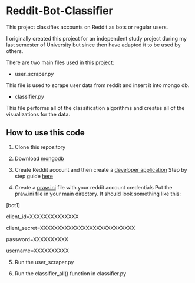 # Reddit-Bot-Classifier

This project classifies accounts on Reddit as bots or regular users.

I originally created this project for an independent study project during my last semester of University but since then have adapted it to be used by others.

There are two main files used in this project:

- user_scraper.py

This file is used to scrape user data from reddit and insert it into mongo db.

- classifier.py

This file performs all of the classification algorithms and creates all of the visualizations for the data.

## How to use this code

1. Clone this repository

2. Download [mongodb](https://www.mongodb.com/download-center/community)

3. Create Reddit account and then create a [developer application](https://www.reddit.com/prefs/apps)
Step by step guide [here](https://github.com/reddit-archive/reddit/wiki/OAuth2)

4. Create a [praw.ini](https://praw.readthedocs.io/en/latest/getting_started/configuration/prawini.html) file with your reddit account credentials
Put the praw.ini file in your main directory. It should look something like this:

[bot1]

client_id=XXXXXXXXXXXXXX

client_secret=XXXXXXXXXXXXXXXXXXXXXXXXXXX

password=XXXXXXXXXX

username=XXXXXXXXXX

5. Run the user_scraper.py

6. Run the classifier_all() function in classifier.py
